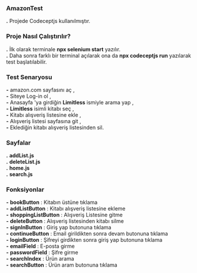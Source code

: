 ### AmazonTest

 **.** Projede Codeceptjs kullanılmıştır.
  
### Proje Nasıl Çalıştırılır?

 **.** İlk olarak terminale **npx selenium start** yazılır.<br/>
 **.** Daha sonra farklı bir terminal açılarak ona da **npx codeceptjs run** yazılarak test başlatılabilir.
  
### Test Senaryosu

 **-** amazon.com sayfasını aç ,<br/>
 **-** Siteye Log-in ol ,<br/>
 **-** Anasayfa 'ya girdiğin **Limitless** ismiyle arama yap ,<br/>
 **-** **Limitless** isimli kitabı seç ,<br/>
 **-** Kitabı alışveriş listesine ekle , <br/>
 **-** Alışveriş listesi sayfasına git ,<br/>
 **-** Eklediğin kitabı alışveriş listesinden sil.
  
### Sayfalar

  **.** **addList.js**<br/>
  **.** **deleteList.js**<br/>
  **.** **home.js**<br/>
  **.** **search.js**<br/>
  
### Fonksiyonlar

  **-** **bookButton** : Kitabın üstüne tıklama<br/>
  **-** **addListButton** : Kitabı alışveriş listesine ekleme<br/>
  **-** **shoppingListButton** : Alışveriş Listesine gitme<br/>
  **-** **deleteButton** : Alışveriş listesinden kitabı silme<br/>
  **-** **signInButton** : Giriş yap butonuna tıklama<br/>
  **-** **continueButton** : Email girildikten sonra devam butonuna tıklama<br/>
  **-** **loginButton** : Şifreyi girdikten sonra giriş yap butonuna tıklama<br/>
  **-** **emailField** : E-posta girme<br/>
  **-** **passwordField** : Şifre girme<br/>
  **-** **searchIndex** : Ürün arama <br/>
  **-** **searchButton** : Ürün aram butonuna tıklama<br/>
